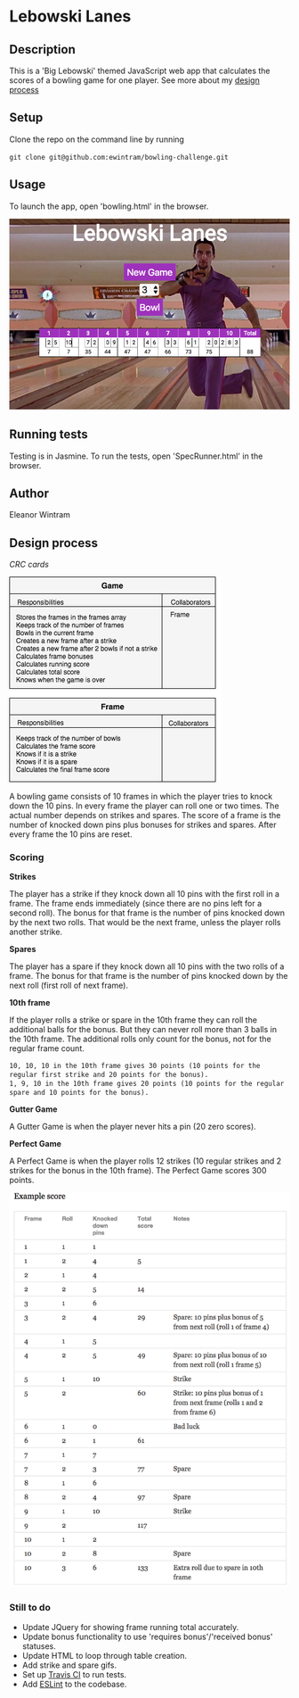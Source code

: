 
# Lebowski Lanes

## Description

This is a 'Big Lebowski' themed JavaScript web app that calculates the scores of a bowling game for one player. See more about my [design process](#design-process)


## Setup

Clone the repo on the command line by running

`git clone git@github.com:ewintram/bowling-challenge.git`


## Usage

To launch the app, open 'bowling.html' in the browser.

![alt text](public/images/lebowski-lanes-screenshot.png "Gameplay screenshot")


## Running tests

Testing is in Jasmine. To run the tests, open 'SpecRunner.html' in the browser.


## Author

Eleanor Wintram


## Design process

*CRC cards*

![alt text](public/images/bowling-oop.png "CRC cards")

A bowling game consists of 10 frames in which the player tries to knock down the 10 pins. In every frame the player can roll one or two times. The actual number depends on strikes and spares. The score of a frame is the number of knocked down pins plus bonuses for strikes and spares. After every frame the 10 pins are reset.

### Scoring

**Strikes**

The player has a strike if they knock down all 10 pins with the first roll in a frame. The frame ends immediately (since there are no pins left for a second roll). The bonus for that frame is the number of pins knocked down by the next two rolls. That would be the next frame, unless the player rolls another strike.

**Spares**

The player has a spare if they knock down all 10 pins with the two rolls of a frame. The bonus for that frame is the number of pins knocked down by the next roll (first roll of next frame).

**10th frame**

If the player rolls a strike or spare in the 10th frame they can roll the additional balls for the bonus. But they can never roll more than 3 balls in the 10th frame. The additional rolls only count for the bonus, not for the regular frame count.

    10, 10, 10 in the 10th frame gives 30 points (10 points for the regular first strike and 20 points for the bonus).
    1, 9, 10 in the 10th frame gives 20 points (10 points for the regular spare and 10 points for the bonus).

**Gutter Game**

A Gutter Game is when the player never hits a pin (20 zero scores).

**Perfect Game**

A Perfect Game is when the player rolls 12 strikes (10 regular strikes and 2 strikes for the bonus in the 10th frame). The Perfect Game scores 300 points.

![alt text](public/images/example_ten_pin_scoring.png "Example scoring")

### Still to do

* Update JQuery for showing frame running total accurately.
* Update bonus functionality to use 'requires bonus'/'received bonus' statuses.
* Update HTML to loop through table creation.
* Add strike and spare gifs.
* Set up [Travis CI](https://travis-ci.org) to run tests.
* Add [ESLint](http://eslint.org/) to the codebase.
